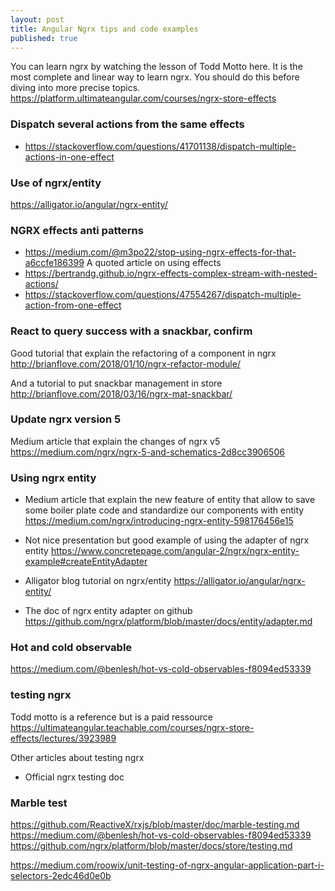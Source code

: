 ```yaml
---
layout: post
title: Angular Ngrx tips and code examples
published: true
---
```


You can learn ngrx by watching the lesson of Todd Motto here. It is the most complete and linear way to learn ngrx. 
You should do this before diving into more precise topics.
https://platform.ultimateangular.com/courses/ngrx-store-effects

### Dispatch several actions from the same effects

* https://stackoverflow.com/questions/41701138/dispatch-multiple-actions-in-one-effect

### Use of ngrx/entity 

https://alligator.io/angular/ngrx-entity/


### NGRX effects anti patterns 

* https://medium.com/@m3po22/stop-using-ngrx-effects-for-that-a6ccfe186399
A quoted article on using effects 
* https://bertrandg.github.io/ngrx-effects-complex-stream-with-nested-actions/
* https://stackoverflow.com/questions/47554267/dispatch-multiple-action-from-one-effect

### React to query success with a snackbar, confirm

Good tutorial that explain the refactoring of a component in ngrx
http://brianflove.com/2018/01/10/ngrx-refactor-module/

And a tutorial to put snackbar management in store 
http://brianflove.com/2018/03/16/ngrx-mat-snackbar/

### Update ngrx version 5 

Medium article that explain the changes of ngrx v5
https://medium.com/ngrx/ngrx-5-and-schematics-2d8cc3906506

### Using ngrx entity 

* Medium article that explain the new feature of entity that allow to save some boiler plate code and standardize our components with entity
https://medium.com/ngrx/introducing-ngrx-entity-598176456e15

* Not nice presentation but good example of using the adapter of ngrx entity
https://www.concretepage.com/angular-2/ngrx/ngrx-entity-example#createEntityAdapter

* Alligator blog tutorial on ngrx/entity
https://alligator.io/angular/ngrx-entity/

* The doc of  ngrx entity adapter on github 
https://github.com/ngrx/platform/blob/master/docs/entity/adapter.md


### Hot and cold observable 

https://medium.com/@benlesh/hot-vs-cold-observables-f8094ed53339


### testing ngrx 

Todd motto is a reference but is a paid ressource
https://ultimateangular.teachable.com/courses/ngrx-store-effects/lectures/3923989

Other articles about testing ngrx

* Official ngrx testing doc


### Marble test 

https://github.com/ReactiveX/rxjs/blob/master/doc/marble-testing.md
https://medium.com/@benlesh/hot-vs-cold-observables-f8094ed53339
https://github.com/ngrx/platform/blob/master/docs/store/testing.md

https://medium.com/roowix/unit-testing-of-ngrx-angular-application-part-i-selectors-2edc46d0e0b

